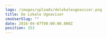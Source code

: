 ```yaml
---
logo: /images/uploads/delokaleugeaviser.png
title: De Lokale Ugeaviser
cmsUserSlug: ""
date: 2016-04-07T00:00:00.000Z
position: 153
---
```


